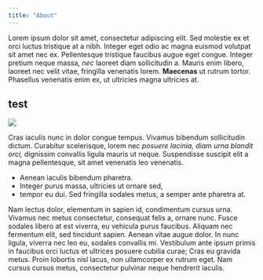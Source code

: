 ```yaml
---
title: "About"
---
```


Lorem ipsum dolor sit amet, consectetur adipiscing elit. Sed molestie ex et orci luctus tristique at a nibh. Integer eget odio ac magna euismod volutpat sit amet nec ex. Pellentesque tristique faucibus augue eget congue. Integer pretium neque massa, _nec_ laoreet diam sollicitudin a. Mauris enim libero, laoreet nec velit vitae, fringilla venenatis lorem. **Maecenas** ut rutrum tortor. Phasellus venenatis enim ex, ut ultricies magna ultricies at.

## test

![](https://images.unsplash.com/photo-1622205653084-91811f4547f7?ixid=MnwxMjA3fDB8MHxwaG90by1wYWdlfHx8fGVufDB8fHx8&ixlib=rb-1.2.1&auto=format&fit=crop&w=1050&q=60)

Cras iaculis nunc in dolor congue tempus. Vivamus bibendum sollicitudin dictum. Curabitur scelerisque, lorem nec _posuere lacinia, diam urna blandit orci,_ dignissim convallis ligula mauris ut neque. Suspendisse suscipit elit a magna pellentesque, sit amet venenatis leo venenatis.

- Aenean iaculis bibendum pharetra.
- Integer purus massa, ultricies ut ornare sed,
- tempor eu dui. Sed fringilla sodales metus, a semper ante pharetra at.

Nam lectus dolor, elementum in sapien id, condimentum cursus urna. Vivamus nec metus consectetur, consequat felis a, ornare nunc. Fusce sodales libero at est viverra, eu vehicula purus faucibus. Aliquam nec fermentum elit, sed tincidunt sapien. Aenean vitae augue dolor. In nunc ligula, viverra nec leo eu, sodales convallis mi. Vestibulum ante ipsum primis in faucibus orci luctus et ultrices posuere cubilia curae; Cras eu gravida metus. Proin lobortis nisl lacus, non ullamcorper ex rutrum eget. Nam cursus cursus metus, consectetur pulvinar neque hendrerit iaculis.
